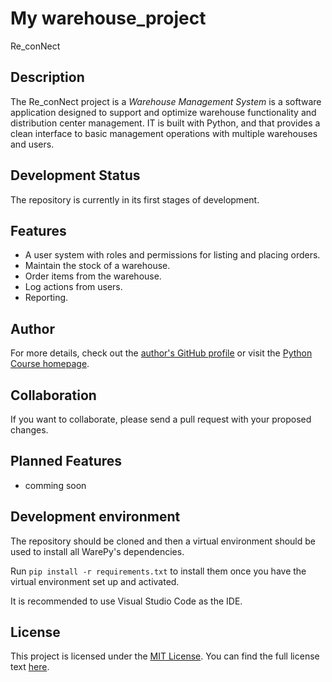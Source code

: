 # My warehouse_project
Re_conNect

## Description

 The Re_conNect project is a *Warehouse Management System* is a software application designed to support and optimize warehouse functionality and distribution center management.
IT is built with Python, and that provides a clean interface to basic management operations with multiple warehouses and users.


## Development Status

The repository is currently in its first stages of development.


## Features

- A user system with roles and permissions for listing and placing orders.
- Maintain the stock of a warehouse.
- Order items from the warehouse.
- Log actions from users.
- Reporting.


## Author

For more details, check out the [author's GitHub profile](https://github.com/george-krg) or visit the [Python Course homepage](https://digitalcareerinstitute.org/courses/python-backend-programming/).

## Collaboration

If you want to collaborate, please send a pull request with your proposed changes.

## Planned Features

- comming soon

## Development environment

The repository should be cloned and then a virtual environment should be used to install all WarePy's dependencies.

Run `pip install -r requirements.txt` to install them once you have the virtual environment set up and activated.

It is recommended to use Visual Studio Code as the IDE.


## License

This project is licensed under the [MIT License](LICENSE.txt).
You can find the full license text [here](LICENSE.txt).




